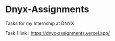 # Dnyx-Assignments
Tasks for my Internship at DNYX

Task 1 link : https://dnyx-assignments.vercel.app/
